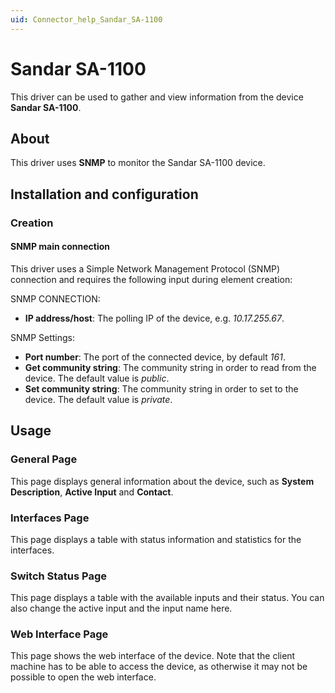 ```yaml
---
uid: Connector_help_Sandar_SA-1100
---
```


# Sandar SA-1100

This driver can be used to gather and view information from the device **Sandar SA-1100**.

## About

This driver uses **SNMP** to monitor the Sandar SA-1100 device.

## Installation and configuration

### Creation

#### SNMP main connection

This driver uses a Simple Network Management Protocol (SNMP) connection and requires the following input during element creation:

SNMP CONNECTION:

- **IP address/host**: The polling IP of the device, e.g. *10.17.255.67*.

SNMP Settings:

- **Port number**: The port of the connected device, by default *161*.
- **Get community string**: The community string in order to read from the device. The default value is *public*.
- **Set community string**: The community string in order to set to the device. The default value is *private*.

## Usage

### General Page

This page displays general information about the device, such as **System Description**, **Active Input** and **Contact**.

### Interfaces Page

This page displays a table with status information and statistics for the interfaces.

### Switch Status Page

This page displays a table with the available inputs and their status. You can also change the active input and the input name here.

### Web Interface Page

This page shows the web interface of the device. Note that the client machine has to be able to access the device, as otherwise it may not be possible to open the web interface.
